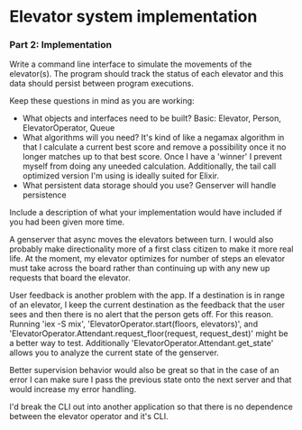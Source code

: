 Elevator system implementation
==============================

### Part 2: Implementation

Write a command line interface to simulate the movements of the elevator(s). The
program should track the status of each elevator and this data should persist
between program executions.

Keep these questions in mind as you are working:

- What objects and interfaces need to be built?
  Basic: Elevator, Person, ElevatorOperator, Queue
- What algorithms will you need?
  It's kind of like a negamax algorithm in that I calculate a current best score and remove a possibility once it no longer matches up to that best score. Once I have a 'winner' I prevent myself from doing any uneeded calculation.  Additionally, the tail call optimized version I'm using is ideally suited for Elixir.
- What persistent data storage should you use?
  Genserver will handle persistence

Include a description of what your implementation would have included if you had
been given more time.

A genserver that async moves the elevators between turn.  I would also probably make directionality more of a first class citizen to make it more real life. At the moment, my elevator optimizes for number of steps an elevator must take across the board rather than continuing up with any new up requests that board the elevator.

User feedback is another problem with the app.  If a destination is in range of an elevator, I keep the current destination as the feedback that the user sees and then there is no alert that the person gets off.  For this reason. Running 'iex -S mix', 'ElevatorOperator.start(floors, elevators)', and 'ElevatorOperator.Attendant.request_floor(request, request_dest)' might be a better way to test.  Additionally 'ElevatorOperator.Attendant.get_state' allows you to analyze the current state of the genserver.

Better supervision behavior would also be great so that in the case of an error I can make sure I pass the previous state onto the next server and that would increase my error handling.

I'd break the CLI out into another application so that there is no dependence between the elevator operator and it's CLI.
